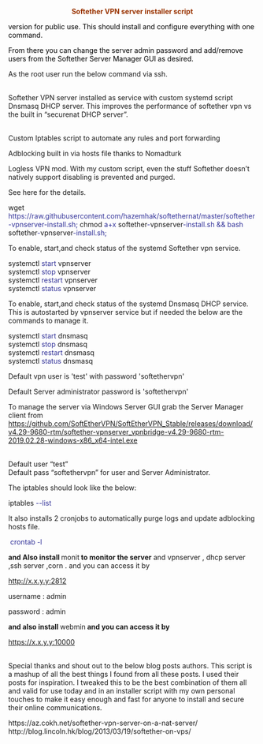 <p style="text-align: center;"><span style="color: #000000;"><span style="color: #993300;"><strong>Softether VPN server installer script</strong> </span></span></p>
<p><span style="color: #000000;">version for public use. This should install and configure everything with one command.</span></p>
<p><span style="color: #000000;">From there you can change the server admin password and add/remove users from the Softether Server Manager GUI as desired.</span></p>
<p>As the root user run the below command via ssh.</p>
<p><br />Softether VPN server installed as service with custom systemd script<br />Dnsmasq DHCP server. This improves the performance of softether vpn vs the built in &ldquo;securenat DHCP server&rdquo;.</p>
<p><br />Custom Iptables script to automate any rules and port forwarding</p>
<p>Adblocking built in via hosts file thanks to Nomadturk</p>
<p>Logless VPN mod. With my custom script, even the stuff Softether doesn&rsquo;t natively support disabling is prevented and purged.</p>
<p>See here for the details.</p>
<p>wget<span style="color: #333399;"> https://raw.githubusercontent.com/hazemhak/softethernat/master/softether-vpnserver-install.sh; </span>chmod<span style="color: #333399;"> a+x </span>softether<span style="color: #333399;">-</span>vpnserver<span style="color: #333399;">-install.sh &amp;&amp; bash </span>softether<span style="color: #333399;">-</span>vpnserver<span style="color: #333399;">-install.sh;</span></p>
<p>To enable, start,and check status of the systemd Softether vpn service.</p>
<p>systemctl<span style="color: #333399;"> start </span>vpnserver<br />systemctl<span style="color: #333399;"> stop </span>vpnserver<br />systemctl<span style="color: #333399;"> restart </span>vpnserver<br />systemctl<span style="color: #333399;"> status </span>vpnserver</p>
<p>To enable, start,and check status of the systemd Dnsmasq DHCP service. This is autostarted by vpnserver service but if needed the below are the commands to manage it.</p>
<p>systemctl<span style="color: #333399;"> start </span>dnsmasq<br />systemctl<span style="color: #333399;"> stop </span>dnsmasq<br />systemctl<span style="color: #333399;"> restart </span>dnsmasq<br />systemctl<span style="color: #333399;"> status </span>dnsmasq</p>
<p>Default vpn user is 'test' with password 'softethervpn'</p>
<p>Default Server administrator password is 'softethervpn'</p>
<p>To manage the server via Windows Server GUI grab the Server Manager client from <a href="https://github.com/SoftEtherVPN/SoftEtherVPN_Stable/releases/download/v4.29-9680-rtm/softether-vpnserver_vpnbridge-v4.29-9680-rtm-2019.02.28-windows-x86_x64-intel.exe">https://github.com/SoftEtherVPN/SoftEtherVPN_Stable/releases/download/v4.29-9680-rtm/softether-vpnserver_vpnbridge-v4.29-9680-rtm-2019.02.28-windows-x86_x64-intel.exe</a></p>
<p><br />Default user &ldquo;test&rdquo;<br />Default pass &ldquo;softethervpn&rdquo; for user and Server Administrator.</p>
<p>The iptables should look like the below:</p>
<p>iptables<span style="color: #333399;"> --list</span></p>
<p>It also installs 2 cronjobs to automatically purge logs and update adblocking hosts file.</p>
<p><span style="color: #333399;">&nbsp;crontab -l</span></p>
<p><strong>and Also install </strong>monit<strong>&nbsp;to monitor the server</strong> and vpnserver&nbsp;,&nbsp;dhcp&nbsp;server ,ssh server ,corn&nbsp;.&nbsp;and you can access it by&nbsp;</p>
<p><a href="http://x.x.y.y:2812">http://x.x.y.y:2812</a></p>
<p>username : admin</p>
<p>password : admin</p>
<p><strong>and also install </strong>webmin<strong>&nbsp;and you can access it by&nbsp;</strong></p>
<p><a href="https://x.x.y.y:10000">https://x.x.y.y:10000</a></p>
<p><br />Special thanks and shout out to the below blog posts authors. This script is a mashup of all the best things I found from all these posts. I used their posts for inspiration. I tweaked this to be the best combination of them all and valid for use today and in an installer script with my own personal touches to make it easy enough and fast for anyone to install and secure their online communications.</p>
<p>https://az.cokh.net/softether-vpn-server-on-a-nat-server/<br />http://blog.lincoln.hk/blog/2013/03/19/softether-on-vps/</p>
